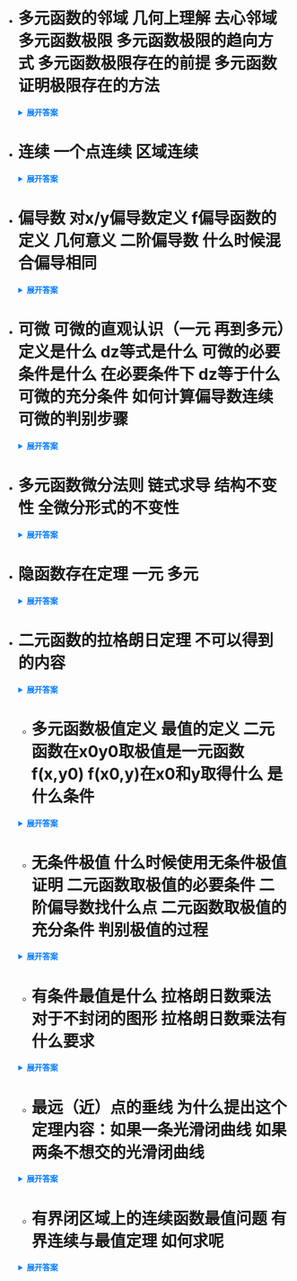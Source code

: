 - # 多元函数的邻域 几何上理解 去心邻域 多元函数极限 多元函数极限的趋向方式 多元函数极限存在的前提 多元函数证明极限存在的方法
    <details>
      <summary style="font-weight: bold; color: #007bff;">展开答案</summary>
      <ul>    <li style="color: blue;">P(x0,y0)是XOY上的一个点 如果存在一个b 和P的距离小于 b的点P(x,y)全体 那么就叫做点P的b邻域 不算边界</li>
      <li style="color: blue;">点P的邻域也就是围绕P点做一个极小的圆 在园内的都叫做点P的邻域 和一元函数的区间有点类似</li>
      <li style="color: blue;">去心邻域：如果去掉P点 的邻域就是点P的去心邻域</li>
      <li style="color: blue;">多元函数极限：f(x,y)在区域D上有定义 如果存在 P0 在D内部或者边界上的一点 如果给定a >0 存在b>0 满足 0  &lt; |PP0| &lt;b 满足 |f-A|&lt;a 那么f在x,y趋向 x0,y0的极限是A</li>
      <li style="color: blue;">一元函数中只存在正负 多元函数则是 四周趋向</li>
      <li style="color: blue;">多元函数极限存在的前提是 如果存在多个路径趋向 那么这几个路径趋向的值需要一样 否则 极限不存在 本结论用于否定多元函数极限存在</li>
      <li style="color: blue;">多元函数要证极限存在 除了一元的洛必达和单调有界准则（数列）外 其余都可以使用 例如 唯一性 局部有界性 局部保号性 极限存在的充要条件等</li>
      </ul>
    </details>

- # 连续 一个点连续 区域连续
    <details>
      <summary style="font-weight: bold; color: #007bff;">展开答案</summary>
      <ul>    <li style="color: blue;">如果limx->x0,y->y0f(x,y) = f(x0,y0) 那么f(x,y)在x0,y0点处连续 如果f在D内所有点都连续 那么说明f在D中连续</li>
      </ul>
    </details>

- # 偏导数 对x/y偏导数定义 f偏导函数的定义 几何意义 二阶偏导数 什么时候混合偏导相同
    <details>
      <summary style="font-weight: bold; color: #007bff;">展开答案</summary>
      <ul>    <li style="color: blue;">如果z=f(x,y)在某邻域有定义 那么极限 lim增量x->0 f(x0+增量x,y0)-f(x0,y0)/增量x 存在 那么就说明f(x,y)在x->x0的偏导数存在 记作 df/dx 同理 如果是lim增量y->0 f(x0,y0+增量y)-f(x0,y0)/增量y 存在 那么就说明f(x,y)在y->x0的偏导数存在 记作 df/dy</li>
      <li style="color: blue;">如果f对D中的所有x与y的偏导数都存在 那么f在D上的偏导数存在 叫做偏导函数</li>
      <li style="color: blue;">z=f(x,y)是一个空间的二位平面 如果对x的偏导存在 就说明 z=f(x,y)与y=y0在（x0,y0,z0)处的切线和x轴的斜率是什么 </li>
      <li style="color: blue;">高阶偏导存在4个 对x的两次偏导 对y的两次偏导 对xy的偏导 对yx的偏导 也就是先对x后对y 先对y后对x这叫做混合偏导</li>
      <li style="color: blue;">如果二阶偏导连续 那么混合偏导相同 也就是 对xy的偏导=对yx的偏导</li>
      </ul>
    </details>

- # 可微 可微的直观认识（一元 再到多元）定义是什么 dz等式是什么 可微的必要条件是什么 在必要条件下 dz等于什么 可微的充分条件 如何计算偏导数连续 可微的判别步骤
    <details>
      <summary style="font-weight: bold; color: #007bff;">展开答案</summary>
      <ul>    <li style="color: blue;">一元： 一元中可微就是通过直线 去估计 曲线函数的函数值增量 通过切线方法 配合三角函数 从而推导到导数 我们知道 函数值增量 = 微分 + 误差 这里的微分就是 直线的函数值增量</li>
      <li style="color: blue;">多元：其实就是空间的升华 通过直平面 估计 曲面的函数值增量 但是这里的函数值是一个曲面的增量</li>
      <li style="color: blue;">定义:如果z=f(x,y)某领域有定义 存在z的增量（这里叫做全增量） 增量z=f(x+增量x,y+增量y) 可以表示为 增量z=A增量x+B增量y+o(p) 那么 A增量x+B增量就叫做z=f(x,y)在(x,y)处的全微分 </li>
      <li style="color: blue;">也就是 dz=A增量x+B增量y=Adx+Bdy</li>
      <li style="color: blue;">如果z在x,y处可微 那么函数在该点处 偏导数一定存在 并且 A=对x的偏导数 B=对y的偏导数</li>
      <li style="color: blue;">dz=偏导z/偏导x dx + 偏导z/偏导y/dy</li>
      <li style="color: blue;">如果z=f(x,y)在x,y处 偏导数存在并且偏导数连续（x,y都要连续）  那么函数在x,y可微</li>
      <li style="color: blue;">首先通过定义法求出 对x 对y的偏导数 或者通过公式法求出偏导数  其次 做 lim 在x->x0 y->y0的时候 对x/y的偏导数 是否等于对x/y的偏导数的值</li>
      <li style="color: blue;">1. 写出全增量 增量z=f(x0+增量x，y0+增量y)-f(x0,y0) 2.写出线性增量 Adx + Bdy 最后做极限 lim 在 增量x->0 增量y->0的时候 全增量z-(A增量x+B增量y)/根号下(增量x的平方+增量y的平方) 如果极限值为0 那么可微 否则不可微</li>
      </ul>
    </details>

- # 多元函数微分法则 链式求导 结构不变性 全微分形式的不变性
    <details>
      <summary style="font-weight: bold; color: #007bff;">展开答案</summary>
      <ul>    <li style="color: blue;">链式求导： z=f(u,v) u和v是x与y的多元函数 那么 对z求x的偏导 = 偏导z/偏导u * 偏导u/偏导x + 偏导z/偏导v * 偏导v/偏导x 一样对y的偏导 = 偏导z/偏导u * 偏导u/偏导y + 偏导z/偏导v * 偏导v/偏导y</li>
      <li style="color: blue;">无论z对哪个变量求导 也无论z求了几次 求导后的新函数 总是按照z的求导结构进行求导</li>
      <li style="color: blue;">回顾对z=f(x,y)在x,y的全微分 dz = 偏导z/偏导x dx + 偏导z/偏导y dy 如果有 z=f(u,v) 并且uv为xy的二元函数 那么对z的全微分= 偏导z/偏导u du + 偏导z/偏导v dv 无论经过几次全微分计算 这个格式是不会改变的 严格按照全微分公式进行计算</li>
      </ul>
    </details>

- # 隐函数存在定理 一元 多元
    <details>
      <summary style="font-weight: bold; color: #007bff;">展开答案</summary>
      <ul>    <li style="color: blue;">一元：对于F(x,y)=0确定的一个y=f(x) 在F‘x !=0的时候 有 dy/dx = - F'x/F'y 在求导过程中 对另一个变量看作常数</li>
      <li style="color: blue;">多元：对于F(x,y,z)=0确定的一个z=f(x,y) 在F‘z !=0的时候 有 偏导z/偏导x = - F'x/F'z 偏导z/偏导y = - F'y/F'z 在求导过程中 对另一个变量看作常数</li>
      <li style="color: blue;">回顾对z=f(x,y)在x,y的全微分 dz = 偏导z/偏导x dx + 偏导z/偏导y dy 如果有 z=f(u,v) 并且uv为xy的二元函数 那么对z的全微分= 偏导z/偏导u du + 偏导z/偏导v dv 无论经过几次全微分计算 这个格式是不会改变的 严格按照全微分公式进行计算</li>
      </ul>
    </details>
    
- # 二元函数的拉格朗日定理 不可以得到的内容
    <details>
      <summary style="font-weight: bold; color: #007bff;">展开答案</summary>
      <ul>    <li style="color: blue;">如果f在区域D上 并且对x的偏导数为0 对y的偏导数为0 那么只要xy在D上 那么f(x,y)=C成立</li>
      <li style="color: blue;">不可以得到的：如果f在区域D上 并且对x的偏导数为0 无法得到f(x,y)是对x无关的二元函数</li>
      <li style="color: blue;">不可以得到的：如果f在区域D上 并且对y的偏导数为0 无法得到f(x,y)是对y无关的二元函数</li>
      </ul>
    </details>
    
    - # 多元函数极值定义 最值的定义 二元函数在x0y0取极值是一元函数 f(x,y0) f(x0,y)在x0和y取得什么 是什么条件
    <details>
      <summary style="font-weight: bold; color: #007bff;">展开答案</summary>
      <ul>    <li style="color: blue;">在x0y0的某个邻域中 任意xy都有f(x,y) &le; f(x0,y0) 那么x0yo是f(x,y)在邻域中的极大值 相反如果小于等于 就是极小值</li>
      <li style="color: blue;">在区域D中有一点x0,y0 任意xy都有f(x,y) &le; f(x0,y0) 那么x0yo是f(x,y)在D中的最大值 相反如果小于等于 就是最小值</li>
      <li style="color: blue;">二元函数的极限是四周的极限 一元函数是平面上的极限 所以 二元函数在x0y0得到极值 就说明一元函数在各自点得到极值 反之未必</li>
      <li style="color: blue;">是充分条件 如果二元函数有极值 那么一元有 反之未必</li>
      </ul>
    </details>
    
    - # 无条件极值 什么时候使用无条件极值证明 二元函数取极值的必要条件 二阶偏导数找什么点 二元函数取极值的充分条件 判别极值的过程
    <details>
      <summary style="font-weight: bold; color: #007bff;">展开答案</summary>
      <ul>    <li style="color: blue;">如果题目给出一个多元函数要求求出极值 但是没有任何约束 就通过无条件极值求法</li>
      <li style="color: blue;">必要条件：如果z=f(x,y)在xy 上取 一阶偏导数存在 并且 取极值 那么对x 对y的一阶偏导均为0</li>
      <li style="color: blue;">要证明存在极值 那么极值必须从 f'x f'y=0 或者偏导数不存在的点寻找</li>
      <li style="color: blue;">充分条件：对f''xx 记为A f''xy 记为B f''yy记为C 那么判别式= AC-B^2 在判别式 &gt; 0 存在极值 并且如果A&lt0; 极大值 相反极小值 如果判别式 &lt; 0 那么这个点不是极值 如果判别式=0 那么这个方法失败</li>
      <li style="color: blue;">通过 必要条件 求出 一阶偏导数全为0的点 继续计算二阶偏导数 带入一阶偏导数为0的点 进行判别</li>
      </ul>
    </details>
    
    - # 有条件最值是什么 拉格朗日数乘法 对于不封闭的图形 拉格朗日数乘法有什么要求
    <details>
      <summary style="font-weight: bold; color: #007bff;">展开答案</summary>
      <ul>    <li style="color: blue;">如果题目给出一个多元函数 并且给出一个 z=ax+by的约束 要求求出最值 那么就是通过下面方法</li>
      <li style="color: blue;">构造辅助函数（自变量个数=本身自变量个数+约束条件的个数）【这里bc是约束函数 g 和 h的】F(x,y,z,b,c) = f(x,y,z) +eg(x,y,z)+kh(x,y,z) 其中 e k 为常数</li>
      <li style="color: blue;">对5个自变量的偏导数 = 0 结出这5个方程组的解 带入 f(x,y,z) 计算最大 最小值 得到最值</li>
      <li style="color: blue;">充分条件：对f''xx 记为A f''xy 记为B f''yy记为C 那么判别式= AC-B^2 在判别式 &gt; 0 存在极值 并且如果A&lt0; 极大值 相反极小值 如果判别式 &lt; 0 那么这个点不是极值 如果判别式=0 那么这个方法失败</li>
      <li style="color: blue;">对于不封闭的图形 拉格朗日数乘法 还需要比较端点处的函数值 也就是把端点坐标带入f 然后和拉格朗日数乘法得到的带入f进行计算</li>
      </ul>
    </details>
    
    - # 最远（近）点的垂线 为什么提出这个 定理内容：如果一条光滑闭曲线 如果两条不想交的光滑闭曲线
    <details>
      <summary style="font-weight: bold; color: #007bff;">展开答案</summary>
      <ul>    <li style="color: blue;">这个内容考纲没有 但是使用这个原理 可能可以在多元最值节省时间</li>
      <li style="color: blue;">如果 L是 光滑的闭曲线 点Q是L外面的一个点 点P1P2是L上和Q的最远和最近点 那么P1Q P2Q分别与L垂直 也就是说 P1Q P2Q分别和点P1,P2的切线垂直</li>
      <li style="color: blue;">如果L1 L2是两个光滑闭曲线并且不想交 P1 P2是L1 L2距离最近和最远的点 那么P1P2是L1L2的公垂线 也就是 P1P2同时垂直 L1L2在这两个点的切线</li>
      </ul>
    </details>
    
    - # 有界闭区域上的连续函数最值问题 有界连续与最值定理 如何求呢
    <details>
      <summary style="font-weight: bold; color: #007bff;">展开答案</summary>
      <ul>    <li style="color: blue;">如果封闭有界区域的连续函数 那么函数一定存在最大和最小值</li>
      <li style="color: blue;">找出 f'x f'y=0 和偏导数不存在的点</li>
      <li style="color: blue;">通过拉格朗日数乘法或者 带入法 求出D边界的所有可疑点</li>
      <li style="color: blue;">把上面的点全部带入f中比较大小得到最大和最小值</li>
      </ul>
    </details>
    
